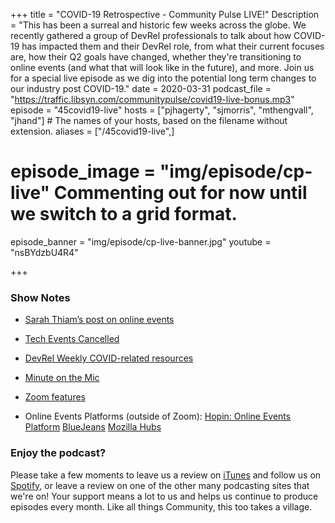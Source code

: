 +++
title = "COVID-19 Retrospective - Community Pulse LIVE!"
Description = "This has been a surreal and historic few weeks across the globe. We recently gathered a group of DevRel professionals to talk about how COVID-19 has impacted them and their DevRel role, from what their current focuses are, how their Q2 goals have changed, whether they're transitioning to online events (and what that will look like in the future), and more. Join us for a special live episode as we dig into the potential long term changes to our industry post COVID-19."
date = 2020-03-31
podcast_file = "https://traffic.libsyn.com/communitypulse/covid19-live-bonus.mp3"
episode = "45covid19-live"
hosts = ["pjhagerty", "sjmorris", "mthengvall", "jhand"] # The names of your hosts, based on the filename without extension.
aliases = ["/45covid19-live",]
# episode_image = "img/episode/cp-live" Commenting out for now until we switch to a grid format.
episode_banner = "img/episode/cp-live-banner.jpg"
youtube = "nsBYdzbU4R4"

+++

### Show Notes
* [Sarah Thiam’s post on online events](https://dev.to/truckerfling/community-management-in-a-crisis-coronavirus-lessons-part-2-6da)

* [Tech Events Cancelled](https://airtable.com/shrETNURgXNrGWbd8/tblc49hMMykARebo8?blocks=hide)

* [DevRel Weekly COVID-related resources](https://www.gettoby.com/p/t2cnftdvglsh)

* [Minute on the Mic](https://twitter.com/nimbinatus/status/1235936677929025538)

* [Zoom features](https://twitter.com/patrickdebois/status/1243108672269619200?s=20)

* Online Events Platforms (outside of Zoom):
[Hopin: Online Events Platform](https://hopin.to/)
[BlueJeans](http://bluejeans.com)
[Mozilla Hubs](https://hubs.mozilla.com/#/)



### Enjoy the podcast?
Please take a few moments to leave us a review on [iTunes](https://itunes.apple.com/us/podcast/community-pulse/id1218368182?mt=2) and follow us on [Spotify](https://open.spotify.com/show/3I7g5WfMSgpWu38zZMjet?si=565TMb81SaWwrJYbAIeOxQ), or leave a review on one of the other many podcasting sites that we're on! Your support means a lot to us and helps us continue to produce episodes every month. Like all things Community, this too takes a village.
